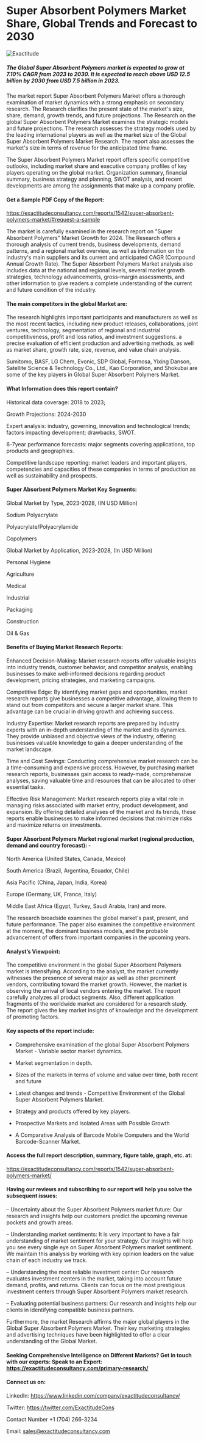 # Super Absorbent Polymers Market Share, Global Trends and Forecast to 2030

![Exactitude](https://github.com/Snehal0508/Chemical-materials/assets/161628617/43989d21-8899-4605-9957-eb85f83cb652)

##### The Global Super Absorbent Polymers market is expected to grow at 7.10% CAGR from 2023 to 2030. It is expected to reach above USD 12.5 billion by 2030 from USD 7.5 billion in 2023.

The market report Super Absorbent Polymers Market offers a thorough examination of market dynamics with a strong emphasis on secondary research. The Research clarifies the present state of the market's size, share, demand, growth trends, and future projections. The Research on the global Super Absorbent Polymers Market examines the strategic models and future projections. The research assesses the strategy models used by the leading international players as well as the market size of the Global Super Absorbent Polymers Market Research. The report also assesses the market's size in terms of revenue for the anticipated time frame.

The Super Absorbent Polymers Market report offers specific competitive outlooks, including market share and executive company profiles of key players operating on the global market. Organization summary, financial summary, business strategy and planning, SWOT analysis, and recent developments are among the assignments that make up a company profile.

#### Get a Sample PDF Copy of the Report:

https://exactitudeconsultancy.com/reports/1542/super-absorbent-polymers-market/#request-a-sample

The market is carefully examined in the research report on "Super Absorbent Polymers" Market Growth for 2024. The Research offers a thorough analysis of current trends, business developments, demand patterns, and a regional market overview, as well as information on the industry's main suppliers and its current and anticipated CAGR (Compound Annual Growth Rate). The Super Absorbent Polymers Market analysis also includes data at the national and regional levels, several market growth strategies, technology advancements, gross-margin assessments, and other information to give readers a complete understanding of the current and future condition of the industry.

#### The main competitors in the global Market are:

The research highlights important participants and manufacturers as well as the most recent tactics, including new product releases, collaborations, joint ventures, technology, segmentation of regional and industrial competitiveness, profit and loss ratios, and investment suggestions. a precise evaluation of efficient production and advertising methods, as well as market share, growth rate, size, revenue, and value chain analysis.

Sumitomo, BASF, LG Chem, Evonic, SDP Global, Formosa, Yixing Danson, Satellite Science & Technology Co., Ltd., Kao Corporation, and Shokubai are some of the key players in Global Super Absorbent Polymers Market.

#### What Information does this report contain? 

Historical data coverage: 2018 to 2023;

Growth Projections: 2024-2030

Expert analysis: industry, governing, innovation and technological trends; factors impacting development; drawbacks, SWOT. 

6-7year performance forecasts: major segments covering applications, top products and geographies. 

Competitive landscape reporting: market leaders and important players, competencies and capacities of these companies in terms of production as well as sustainability and prospects.

#### Super Absorbent Polymers Market Key Segments:

Global Market by Type, 2023-2028, (IN USD Million)

Sodium Polyacrylate

Polyacrylate/Polyacrylamide

Copolymers

Global Market by Application, 2023-2028, (In USD Million)

Personal Hygiene

Agriculture

Medical

Industrial

Packaging

Construction

Oil & Gas

#### Benefits of Buying Market Research Reports:

Enhanced Decision-Making: Market research reports offer valuable insights into industry trends, customer behavior, and competitor analysis, enabling businesses to make well-informed decisions regarding product development, pricing strategies, and marketing campaigns.

Competitive Edge: By identifying market gaps and opportunities, market research reports give businesses a competitive advantage, allowing them to stand out from competitors and secure a larger market share. This advantage can be crucial in driving growth and achieving success.

Industry Expertise: Market research reports are prepared by industry experts with an in-depth understanding of the market and its dynamics. They provide unbiased and objective views of the industry, offering businesses valuable knowledge to gain a deeper understanding of the market landscape.

Time and Cost Savings: Conducting comprehensive market research can be a time-consuming and expensive process. However, by purchasing market research reports, businesses gain access to ready-made, comprehensive analyses, saving valuable time and resources that can be allocated to other essential tasks.

Effective Risk Management: Market research reports play a vital role in managing risks associated with market entry, product development, and expansion. By offering detailed analyses of the market and its trends, these reports enable businesses to make informed decisions that minimize risks and maximize returns on investments.

#### Super Absorbent Polymers Market regional market (regional production, demand and country forecast): -

North America (United States, Canada, Mexico)

South America (Brazil, Argentina, Ecuador, Chile)

Asia Pacific (China, Japan, India, Korea)

Europe (Germany, UK, France, Italy)

Middle East Africa (Egypt, Turkey, Saudi Arabia, Iran) and more.

The research broadside examines the global market's past, present, and future performance. The paper also examines the competitive environment at the moment, the dominant business models, and the probable advancement of offers from important companies in the upcoming years.

#### Analyst’s Viewpoint:

The competitive environment in the global Super Absorbent Polymers market is intensifying. According to the analyst, the market currently witnesses the presence of several major as well as other prominent vendors, contributing toward the market growth. However, the market is observing the arrival of local vendors entering the market. The report carefully analyzes all product segments. Also, different application fragments of the worldwide market are considered for a research study. The report gives the key market insights of knowledge and the development of promoting factors.

#### Key aspects of the report include:

- Comprehensive examination of the global Super Absorbent Polymers Market - Variable sector market dynamics.

- Market segmentation in depth.

- Sizes of the markets in terms of volume and value over time, both recent and future

- Latest changes and trends - Competitive Environment of the Global Super Absorbent Polymers Market.

- Strategy and products offered by key players.

- Prospective Markets and Isolated Areas with Possible Growth

- A Comparative Analysis of Barcode Mobile Computers and the World Barcode-Scanner Market.

#### Access the full report description, summary, figure table, graph, etc. at:

https://exactitudeconsultancy.com/reports/1542/super-absorbent-polymers-market/

#### Having our reviews and subscribing to our report will help you solve the subsequent issues:

– Uncertainty about the Super Absorbent Polymers market future: Our research and insights help our customers predict the upcoming revenue pockets and growth areas.

– Understanding market sentiments: It is very important to have a fair understanding of market sentiment for your strategy. Our insights will help you see every single eye on Super Absorbent Polymers market sentiment. We maintain this analysis by working with key opinion leaders on the value chain of each industry we track.

– Understanding the most reliable investment center: Our research evaluates investment centers in the market, taking into account future demand, profits, and returns. Clients can focus on the most prestigious investment centers through Super Absorbent Polymers market research.

– Evaluating potential business partners: Our research and insights help our clients in identifying compatible business partners.

Furthermore, the market Research affirms the major global players in the Global Super Absorbent Polymers Market. Their key marketing strategies and advertising techniques have been highlighted to offer a clear understanding of the Global Market.

#### Seeking Comprehensive Intelligence on Different Markets? Get in touch with our experts: Speak to an Expert: https://exactitudeconsultancy.com/primary-research/

#### Connect us on:

LinkedIn: https://www.linkedin.com/company/exactitudeconsultancy/

Twitter: https://twitter.com/ExactitudeCons

Contact Number +1 (704) 266-3234

Email: sales@exactitudeconsultancy.com
